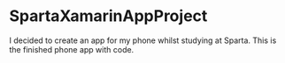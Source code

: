 # SpartaXamarinAppProject
I decided to create an app for my phone whilst studying at Sparta. This is the finished phone app with code.
